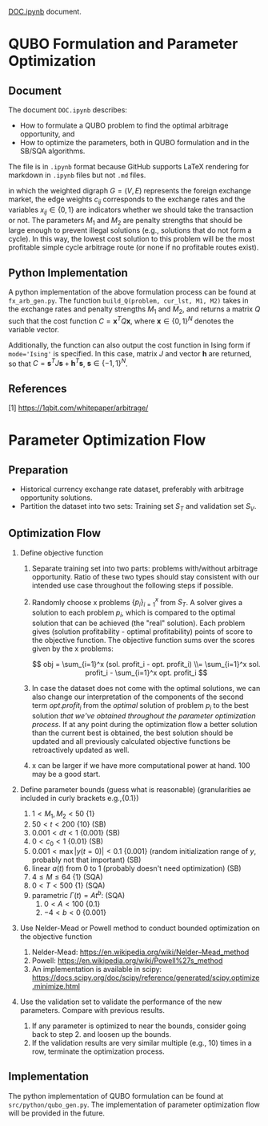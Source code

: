 [DOC.ipynb](https://github.com/bol-edu/xilinx-acc-2021_submission/blob/main/qubo_formulation/DOC.ipynb) document.

# QUBO Formulation and Parameter Optimization

## Document

The document `DOC.ipynb` describes:

- How to formulate a QUBO problem to find the optimal arbitrage opportunity, and
- How to optimize the parameters, both in QUBO formulation and in the SB/SQA algorithms.

The file is in `.ipynb` format because GitHub supports LaTeX rendering for markdown in `.ipynb` files but not `.md` files.

in which the weighted digraph $G = (V, E)$ represents the foreign exchange market, the edge weights $c_{ij}$ corresponds to the exchange rates and the variables $x_{ij} \in \{0, 1\}$ are indicators whether we should take the transaction or not. The parameters $M_1$ and $M_2$ are penalty strengths that should be large enough to prevent illegal solutions (e.g., solutions that do not form a cycle). In this way, the lowest cost solution to this problem will be the most profitable simple cycle arbitrage route (or none if no profitable routes exist).

## Python Implementation

A python implementation of the above formulation process can be found at `fx_arb_gen.py`. The function `build_Q(problem, cur_lst, M1, M2)` takes in the exchange rates and penalty strengths $M_1$ and $M_2$, and returns a matrix $Q$ such that the cost function $C = \textbf{x}^T Q \textbf{x}$, where $\textbf{x} \in \{0, 1\}^N$ denotes the variable vector.

Additionally, the function can also output the cost function in Ising form if `mode='Ising'` is specified. In this case, matrix $J$ and vector $\textbf{h}$ are returned, so that $C = \textbf{s}^T J \textbf{s} + \textbf{h}^T \textbf{s}$, $\textbf{s} \in \{-1, 1\}^N$.

## References

[1] https://1qbit.com/whitepaper/arbitrage/

# Parameter Optimization Flow

## Preparation

- Historical currency exchange rate dataset, preferably with arbitrage opportunity solutions.
- Partition the dataset into two sets: Training set $S_T$ and validation set $S_V$.

## Optimization Flow

1. Define objective function
   1. Separate training set into two parts: problems with/without arbitrage opportunity. Ratio of these two types should stay consistent with our intended use case throughout the following steps if possible.
   
   2. Randomly choose x problems $\{p_i\}_{i=1}^x$ from $S_T$. A solver gives a solution to each problem $p_i$, which is compared to the optimal solution that can be achieved (the "real" solution). Each problem gives (solution profitability - optimal profitability) points of score to the objective function. The objective function sums over the scores given by the x problems:
   
      $$ obj = \sum_{i=1}^x (sol. profit_i - opt. profit_i) \\= \sum_{i=1}^x sol. profit_i - \sum_{i=1}^x opt. profit_i $$
   
   3. In case the dataset does not come with the optimal solutions, we can also change our interpretation of the components of the second term $opt. profit_i$ from the *optimal* solution of problem $p_i$ to the best solution *that we've obtained throughout the parameter optimization process*. If at any point during the optimization flow a better solution than the current best is obtained, the best solution should be updated and all previously calculated objective functions be retroactively updated as well.
   
   3. x can be larger if we have more computational power at hand. 100 may be a good start.
   
2. Define parameter bounds (guess what is reasonable) (granularities ae included in curly brackets e.g.,{0.1})
   1. $1 < M_1, M_2 < 50$ {1}
   2. $50 < t < 200$ {10} (SB)
   3. $0.001 < dt < 1$ {0.001} (SB)
   4. $0 < c_0 < 1$ {0.01} (SB)
   6. $0.001 < \max |y(t=0)| < 0.1$ {0.001} (random initialization range of $y$, probably not that important) (SB)
   6. linear $a(t)$ from 0 to 1 (probably doesn't need optimization) (SB)
   7. $4 \leq M \leq 64$ {1} (SQA)
   8. $0 < T < 500$ {1} (SQA)
   9. parametric $\Gamma(t) = At^b$: (SQA)
      1. $0 < A < 100$ {0.1}
      2. $-4 < b < 0$ {0.001}
   
3. Use Nelder-Mead or Powell method to conduct bounded optimization on the objective function
   1. Nelder-Mead: https://en.wikipedia.org/wiki/Nelder–Mead_method
   2. Powell: https://en.wikipedia.org/wiki/Powell%27s_method
   3. An implementation is available in scipy: https://docs.scipy.org/doc/scipy/reference/generated/scipy.optimize.minimize.html
   
4. Use the validation set to validate the performance of the new parameters. Compare with previous results.
   1. If any parameter is optimized to near the bounds, consider going back to step 2. and loosen up the bounds.
   2. If the validation results are very similar multiple (e.g., 10) times in a row, terminate the optimization process.

## Implementation

The python implementation of QUBO formulation can be found at `src/python/qubo_gen.py`. The implementation of parameter optimization flow will be provided in the future.
